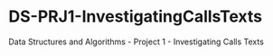 # DS-PRJ1-InvestigatingCallsTexts
Data Structures and Algorithms - Project 1 - Investigating Calls Texts

